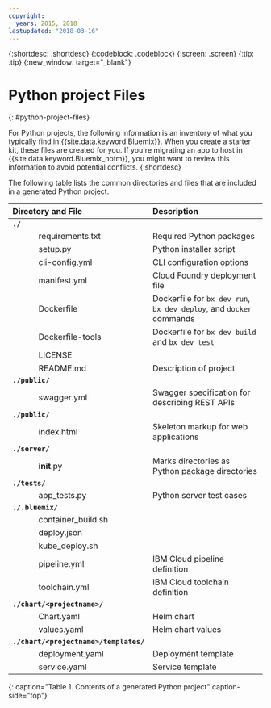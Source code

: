 ```yaml
---
copyright:
  years: 2015, 2018
lastupdated: "2018-03-16"
---
```


{:shortdesc: .shortdesc}
{:codeblock: .codeblock}
{:screen: .screen}
{:tip: .tip}
{:new_window: target="_blank"}

# Python project Files
{: #python-project-files}

For Python projects, the following information is an inventory of what you typically find in {{site.data.keyword.Bluemix}}. When you create a starter kit, these files are created for you. If you're migrating an app to host in {{site.data.keyword.Bluemix_notm}}, you might want to review this information to avoid potential conflicts.
{:shortdesc}

The following table lists the common directories and files that are included in a generated Python project.

| Directory and File                                     | Description                       |
|:------------------------------------------------|:------------------------------------------|
|<b>`./`</b>                                             |  |
|&nbsp;&nbsp;&nbsp;&nbsp;&nbsp;&nbsp;&nbsp;&nbsp;&nbsp;&nbsp;&nbsp;&nbsp;requirements.txt | Required Python packages |
|&nbsp;&nbsp;&nbsp;&nbsp;&nbsp;&nbsp;&nbsp;&nbsp;&nbsp;&nbsp;&nbsp;&nbsp;setup.py | Python installer script |
|&nbsp;&nbsp;&nbsp;&nbsp;&nbsp;&nbsp;&nbsp;&nbsp;&nbsp;&nbsp;&nbsp;&nbsp;cli-config.yml | CLI configuration options |
|&nbsp;&nbsp;&nbsp;&nbsp;&nbsp;&nbsp;&nbsp;&nbsp;&nbsp;&nbsp;&nbsp;&nbsp;manifest.yml | Cloud Foundry deployment file |
|&nbsp;&nbsp;&nbsp;&nbsp;&nbsp;&nbsp;&nbsp;&nbsp;&nbsp;&nbsp;&nbsp;&nbsp;Dockerfile | Dockerfile for `bx dev run`, `bx dev deploy`, and `docker` commands |
|&nbsp;&nbsp;&nbsp;&nbsp;&nbsp;&nbsp;&nbsp;&nbsp;&nbsp;&nbsp;&nbsp;&nbsp;Dockerfile-tools | Dockerfile for `bx dev build` and `bx dev test` |
|&nbsp;&nbsp;&nbsp;&nbsp;&nbsp;&nbsp;&nbsp;&nbsp;&nbsp;&nbsp;&nbsp;&nbsp;LICENSE |  |
|&nbsp;&nbsp;&nbsp;&nbsp;&nbsp;&nbsp;&nbsp;&nbsp;&nbsp;&nbsp;&nbsp;&nbsp;README.md | Description of project |
|<b>`./public/`</b> |  |  |
|&nbsp;&nbsp;&nbsp;&nbsp;&nbsp;&nbsp;&nbsp;&nbsp;&nbsp;&nbsp;&nbsp;&nbsp;swagger.yml | Swagger specification for describing REST APIs |
|<b>`./public/`</b> |  |  |
|&nbsp;&nbsp;&nbsp;&nbsp;&nbsp;&nbsp;&nbsp;&nbsp;&nbsp;&nbsp;&nbsp;&nbsp;index.html | Skeleton markup for web applications |
|<b>`./server/`</b> | |
|&nbsp;&nbsp;&nbsp;&nbsp;&nbsp;&nbsp;&nbsp;&nbsp;&nbsp;&nbsp;&nbsp;&nbsp;__init__.py | Marks directories as Python package directories |
|<b>`./tests/`</b> | |
|&nbsp;&nbsp;&nbsp;&nbsp;&nbsp;&nbsp;&nbsp;&nbsp;&nbsp;&nbsp;&nbsp;&nbsp;app_tests.py | Python server test cases |
|<b>`./.bluemix/`</b> | |
|&nbsp;&nbsp;&nbsp;&nbsp;&nbsp;&nbsp;&nbsp;&nbsp;&nbsp;&nbsp;&nbsp;&nbsp;container_build.sh | |
|&nbsp;&nbsp;&nbsp;&nbsp;&nbsp;&nbsp;&nbsp;&nbsp;&nbsp;&nbsp;&nbsp;&nbsp;deploy.json | |
|&nbsp;&nbsp;&nbsp;&nbsp;&nbsp;&nbsp;&nbsp;&nbsp;&nbsp;&nbsp;&nbsp;&nbsp;kube_deploy.sh | |
|&nbsp;&nbsp;&nbsp;&nbsp;&nbsp;&nbsp;&nbsp;&nbsp;&nbsp;&nbsp;&nbsp;&nbsp;pipeline.yml | IBM Cloud pipeline definition |
|&nbsp;&nbsp;&nbsp;&nbsp;&nbsp;&nbsp;&nbsp;&nbsp;&nbsp;&nbsp;&nbsp;&nbsp;toolchain.yml | IBM Cloud toolchain definition |
|<b>`./chart/<projectname>/`</b> | |
|&nbsp;&nbsp;&nbsp;&nbsp;&nbsp;&nbsp;&nbsp;&nbsp;&nbsp;&nbsp;&nbsp;&nbsp;Chart.yaml | Helm chart |
|&nbsp;&nbsp;&nbsp;&nbsp;&nbsp;&nbsp;&nbsp;&nbsp;&nbsp;&nbsp;&nbsp;&nbsp;values.yaml | Helm chart values |
|<b>`./chart/<projectname>/templates/`</b> | |
|&nbsp;&nbsp;&nbsp;&nbsp;&nbsp;&nbsp;&nbsp;&nbsp;&nbsp;&nbsp;&nbsp;&nbsp;deployment.yaml | Deployment template |
|&nbsp;&nbsp;&nbsp;&nbsp;&nbsp;&nbsp;&nbsp;&nbsp;&nbsp;&nbsp;&nbsp;&nbsp;service.yaml | Service template |
{: caption="Table 1. Contents of a generated Python project" caption-side="top"}
